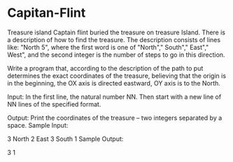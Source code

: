 # Capitan-Flint
Treasure island
Captain flint buried the treasure on treasure Island. There is a description of how to find the treasure.
The description consists of lines like: "North 5", where the first word is one of "North"," South"," East"," West", and the second integer is the number of steps to go in this direction.

Write a program that, according to the description of the path to put determines the exact coordinates of the treasure, believing that the origin is in the beginning, the OX axis is directed eastward, OY axis is to the North.

Input:
In the first line, the natural number NN. Then start with a new line of NN lines of the specified format.

Output:
Print the coordinates of the treasure – two integers separated by a space.
Sample Input:

3
North 2
East 3
South 1
Sample Output:

3 1
